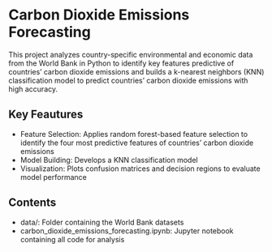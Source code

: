 # Carbon Dioxide Emissions Forecasting

This project analyzes country-specific environmental and economic data from the World Bank in Python to identify key features predictive of countries’ carbon dioxide emissions and builds a k-nearest neighbors (KNN) classification model to predict countries’ carbon dioxide emissions with high accuracy.

## Key Feautures 

- Feature Selection: Applies random forest-based feature selection to identify the four most predictive features of countries’ carbon dioxide emissions
- Model Building: Develops a KNN classification model
- Visualization: Plots confusion matrices and decision regions to evaluate model performance
 
## Contents

- data/: Folder containing the World Bank datasets
- carbon_dioxide_emissions_forecasting.ipynb: Jupyter notebook containing all code for analysis



